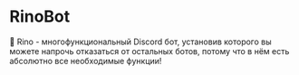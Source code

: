 # RinoBot
🤖 Rino - многофункциональный Discord бот, установив которого вы можете напрочь отказаться от остальных ботов, потому что в нём есть абсолютно все необходимые функции!
